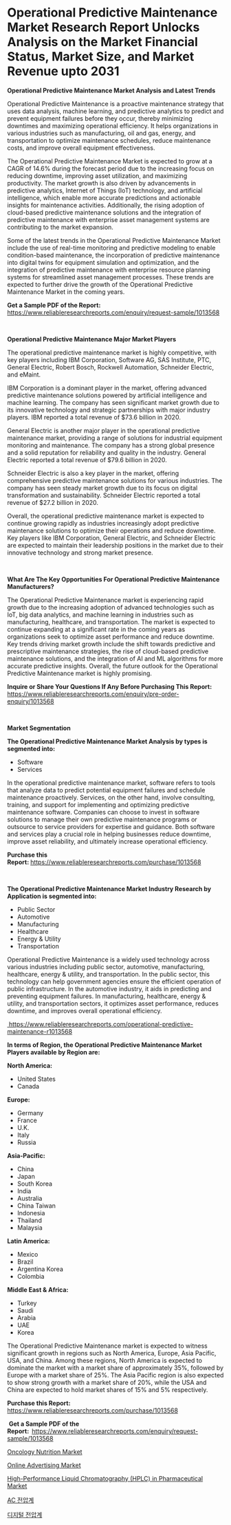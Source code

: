 <p><h1>Operational Predictive Maintenance Market Research Report Unlocks Analysis on the Market Financial Status, Market Size, and Market Revenue upto 2031</h1></p><p><strong>Operational Predictive Maintenance Market Analysis and Latest Trends</strong></p>
<p><p>Operational Predictive Maintenance is a proactive maintenance strategy that uses data analysis, machine learning, and predictive analytics to predict and prevent equipment failures before they occur, thereby minimizing downtimes and maximizing operational efficiency. It helps organizations in various industries such as manufacturing, oil and gas, energy, and transportation to optimize maintenance schedules, reduce maintenance costs, and improve overall equipment effectiveness.</p><p>The Operational Predictive Maintenance Market is expected to grow at a CAGR of 14.6% during the forecast period due to the increasing focus on reducing downtime, improving asset utilization, and maximizing productivity. The market growth is also driven by advancements in predictive analytics, Internet of Things (IoT) technology, and artificial intelligence, which enable more accurate predictions and actionable insights for maintenance activities. Additionally, the rising adoption of cloud-based predictive maintenance solutions and the integration of predictive maintenance with enterprise asset management systems are contributing to the market expansion.</p><p>Some of the latest trends in the Operational Predictive Maintenance Market include the use of real-time monitoring and predictive modeling to enable condition-based maintenance, the incorporation of predictive maintenance into digital twins for equipment simulation and optimization, and the integration of predictive maintenance with enterprise resource planning systems for streamlined asset management processes. These trends are expected to further drive the growth of the Operational Predictive Maintenance Market in the coming years.</p></p>
<p><strong>Get a Sample PDF of the Report:&nbsp;</strong> <a href="https://www.reliableresearchreports.com/enquiry/request-sample/1013568">https://www.reliableresearchreports.com/enquiry/request-sample/1013568</a></p>
<p>&nbsp;</p>
<p><strong>Operational Predictive Maintenance Major Market Players</strong></p>
<p><p>The operational predictive maintenance market is highly competitive, with key players including IBM Corporation, Software AG, SAS Institute, PTC, General Electric, Robert Bosch, Rockwell Automation, Schneider Electric, and eMaint. </p><p>IBM Corporation is a dominant player in the market, offering advanced predictive maintenance solutions powered by artificial intelligence and machine learning. The company has seen significant market growth due to its innovative technology and strategic partnerships with major industry players. IBM reported a total revenue of $73.6 billion in 2020.</p><p>General Electric is another major player in the operational predictive maintenance market, providing a range of solutions for industrial equipment monitoring and maintenance. The company has a strong global presence and a solid reputation for reliability and quality in the industry. General Electric reported a total revenue of $79.6 billion in 2020.</p><p>Schneider Electric is also a key player in the market, offering comprehensive predictive maintenance solutions for various industries. The company has seen steady market growth due to its focus on digital transformation and sustainability. Schneider Electric reported a total revenue of $27.2 billion in 2020.</p><p>Overall, the operational predictive maintenance market is expected to continue growing rapidly as industries increasingly adopt predictive maintenance solutions to optimize their operations and reduce downtime. Key players like IBM Corporation, General Electric, and Schneider Electric are expected to maintain their leadership positions in the market due to their innovative technology and strong market presence.</p></p>
<p>&nbsp;</p>
<p><strong>What Are The Key Opportunities For Operational Predictive Maintenance Manufacturers?</strong></p>
<p><p>The Operational Predictive Maintenance market is experiencing rapid growth due to the increasing adoption of advanced technologies such as IoT, big data analytics, and machine learning in industries such as manufacturing, healthcare, and transportation. The market is expected to continue expanding at a significant rate in the coming years as organizations seek to optimize asset performance and reduce downtime. Key trends driving market growth include the shift towards predictive and prescriptive maintenance strategies, the rise of cloud-based predictive maintenance solutions, and the integration of AI and ML algorithms for more accurate predictive insights. Overall, the future outlook for the Operational Predictive Maintenance market is highly promising.</p></p>
<p><strong>Inquire or Share Your Questions If Any Before Purchasing This Report:</strong> <a href="https://www.reliableresearchreports.com/enquiry/pre-order-enquiry/1013568">https://www.reliableresearchreports.com/enquiry/pre-order-enquiry/1013568</a></p>
<p>&nbsp;</p>
<p><strong>Market Segmentation</strong></p>
<p><strong>The Operational Predictive Maintenance Market Analysis by types is segmented into:</strong></p>
<p><ul><li>Software</li><li>Services</li></ul></p>
<p><p>In the operational predictive maintenance market, software refers to tools that analyze data to predict potential equipment failures and schedule maintenance proactively. Services, on the other hand, involve consulting, training, and support for implementing and optimizing predictive maintenance software. Companies can choose to invest in software solutions to manage their own predictive maintenance programs or outsource to service providers for expertise and guidance. Both software and services play a crucial role in helping businesses reduce downtime, improve asset reliability, and ultimately increase operational efficiency.</p></p>
<p><strong>Purchase this Report:&nbsp;</strong><a href="https://www.reliableresearchreports.com/purchase/1013568">https://www.reliableresearchreports.com/purchase/1013568</a></p>
<p>&nbsp;</p>
<p><strong>The Operational Predictive Maintenance Market Industry Research by Application is segmented into:</strong></p>
<p><ul><li>Public Sector</li><li>Automotive</li><li>Manufacturing</li><li>Healthcare</li><li>Energy & Utility</li><li>Transportation</li></ul></p>
<p><p>Operational Predictive Maintenance is a widely used technology across various industries including public sector, automotive, manufacturing, healthcare, energy & utility, and transportation. In the public sector, this technology can help government agencies ensure the efficient operation of public infrastructure. In the automotive industry, it aids in predicting and preventing equipment failures. In manufacturing, healthcare, energy & utility, and transportation sectors, it optimizes asset performance, reduces downtime, and improves overall operational efficiency.</p></p>
<p><a href="https://www.reliableresearchreports.com/operational-predictive-maintenance-r1013568">&nbsp;https://www.reliableresearchreports.com/operational-predictive-maintenance-r1013568</a></p>
<p><strong>In terms of Region, the Operational Predictive Maintenance Market Players available by Region are:</strong></p>
<p>
    <p> <strong> North America: </strong>
        <ul>
            <li>United States</li>
            <li>Canada</li>
        </ul>
        </p> 
    <p> <strong> Europe: </strong>
        <ul>
            <li>Germany</li>
            <li>France</li>
            <li>U.K.</li>
            <li>Italy</li>
            <li>Russia</li>
        </ul>
        </p> 
    <p> <strong> Asia-Pacific: </strong>
        <ul>
            <li>China</li>
            <li>Japan</li>
            <li>South Korea</li>
            <li>India</li>
            <li>Australia</li>
            <li>China Taiwan</li>
            <li>Indonesia</li>
            <li>Thailand</li>
            <li>Malaysia</li>
        </ul>
        </p> 
    <p> <strong> Latin America: </strong>
        <ul>
            <li>Mexico</li>
            <li>Brazil</li>
            <li>Argentina Korea</li>
            <li>Colombia</li>
        </ul>
        </p> 
    <p> <strong> Middle East & Africa: </strong>
        <ul>
            <li>Turkey</li>
            <li>Saudi</li>
            <li>Arabia</li>
            <li>UAE</li>
            <li>Korea</li>
        </ul>
    </p>
    </p>
<p><p>The Operational Predictive Maintenance market is expected to witness significant growth in regions such as North America, Europe, Asia Pacific, USA, and China. Among these regions, North America is expected to dominate the market with a market share of approximately 35%, followed by Europe with a market share of 25%. The Asia Pacific region is also expected to show strong growth with a market share of 20%, while the USA and China are expected to hold market shares of 15% and 5% respectively.</p></p>
<p><strong>Purchase this Report: </strong><a href="https://www.reliableresearchreports.com/purchase/1013568">https://www.reliableresearchreports.com/purchase/1013568</a></p>
<p>&nbsp;<strong>Get a Sample PDF of the Report:&nbsp;&nbsp;</strong><a href="https://www.reliableresearchreports.com/enquiry/request-sample/1013568">https://www.reliableresearchreports.com/enquiry/request-sample/1013568</a></p>
<p><strong></strong></p>
<p><p><a href="https://github.com/timeliteaut/Market-Research-Report-List-2/blob/main/oncology-nutrition-market.md">Oncology Nutrition Market</a></p><p><a href="https://github.com/seekum/Market-Research-Report-List-2/blob/main/online-advertising-market.md">Online Advertising Market</a></p><p><a href="https://www.linkedin.com/pulse/analyzing-high-performance-liquid-chromatography-hplc-2etee">High-Performance Liquid Chromatography (HPLC) in Pharmaceutical Market</a></p><p><a href="https://github.com/novabrown3/Market-Research-Report-List-1/blob/main/186730151612.md">AC 전압계</a></p><p><a href="https://github.com/durgin521/Market-Research-Report-List-1/blob/main/119549751613.md">디지털 전압계</a></p></p>